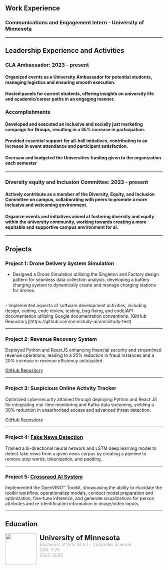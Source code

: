 
## Work Experience
### Communications and Engagement Intern - University of Minnesota

---

## Leadership Experience and Activities 

### CLA Ambassador: 2023 - present
#### Organized events as a University Ambassador for potential students, managing logistics and ensuring smooth execution.
#### Hosted panels for current students, offering insights on university life and academic/career paths in an engaging manner.
### Accomplishments
#### Developed and executed an inclusive and socially just marketing campaign for Groups, resulting in a 35% increase in participation.
#### Provided essential support for all-hall initiatives, contributing to an increase in event attendance and participant satisfaction.
#### Oversaw and budgeted the Universities funding given to the organization each semester
---

### Diversity equity and Inclusion Committee: 2023 - present
####  Actively contribute as a member of the Diversity, Equity, and Inclusion Committee on campus, collaborating with peers to promote a more inclusive and welcoming environment.
#### Organize events and initiatives aimed at fostering diversity and equity within the university community, working towards creating a more equitable and supportive campus environment for al.

---

## Projects

### Project 1: Drone Delivery System Simulation
- Designed a Drone Simulation utilizing the Singleton and Factory design pattern for seamless data collection analysis, developing a battery charging system to dynamically create and manage charging stations for drones.
<br/>
- Implemented aspects of software development activities, including design, coding, code review, testing, bug fixing, and code/API documentation utilizing Google documentation conventions.
<!-- <img src="images/omnistudy.png" height="300" width="500"/><br/> -->
[GitHub Repository](https://github.com/omnistudy-ai/omnistudy-test)

---

### Project 2: Revenue Recovery System
Deployed Python and ReactJS enhancing financial security and streamlined revenue operations, leading to a 25% reduction in fraud instances and a 20% increase in revenue efficiency anticipated.
<!-- <img src="images/greenChoice.png" height="300" width="500"/><br/> -->
[GitHub Repository](https://github.umn.edu/GDSC/greenchoice)

--- 

### Project 3: Suspicious Online Activity Tracker
Optimized cybersecurity attained through deploying Python and React JS for integrating real-time monitoring and Kafka data streaming, yielding a 30% reduction in unauthorized access and advanced threat detection.
<!-- <img src="images/greenChoice.png" height="300" width="500"/><br/> -->
[GitHub Repository](https://github.umn.edu/GDSC/greenchoice)

--- 

### Project 4: [Fake News Detection](https://github.umn.edu/GDSC/greenchoice)
Trained a bi-directional neural network and LSTM deep learning model to detect fake news from a given news corpus by creating a pipeline to remove stop words, tokenization, and padding.
<!-- <img src="images/greenChoice.png" height="300" width="500"/><br/> -->
<!-- [GitHub Repository](https://github.umn.edu/GDSC/greenchoice) -->

--- 

### Project 5: [Crossraod AI System](https://github.umn.edu/GDSC/greenchoice)
Implemented the OpenVINO™ Toolkit, showcasing the ability to elucidate the toolkit workflow, operationalize models, conduct model preparation and optimization, fine-tune inference, and generate visualizations for person attributes and re-identification information in image/video inputs.
<!-- <img src="images/greenChoice.png" height="300" width="500"/><br/> -->
<!-- [GitHub Repository](https://github.umn.edu/GDSC/greenchoice) -->

--- 


## Education
<div style="display: flex; flex-direction: row; gap: 10px;">
    <img src="images/umn.jpeg" height="100" width="100"/>
    <div style="display: flex; flex-direction: column">
        <p style="font-weight: bold; font-size: 22px; margin: 0;">University of Minnesota</p>
        <p style="color: #ababab; margin: 0;">Bachelors of Arts (B.A.) - Computer Science</p>
        <p style="color: #ababab; margin: 0;">GPA: 3.75</p>
        <p style="color: #ababab; margin: 0;">2022-2026</p>
    </div>
</div>

